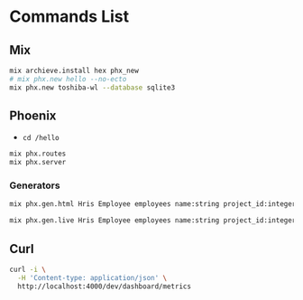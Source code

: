 # Commands List

## Mix

```bash
mix archieve.install hex phx_new
# mix phx.new hello --no-ecto
mix phx.new toshiba-wl --database sqlite3
```

## Phoenix

- `cd /hello`

```bash
mix phx.routes
mix phx.server
```

### Generators

```bash
mix phx.gen.html Hris Employee employees name:string project_id:integer department:string

mix phx.gen.live Hris Employee employees name:string project_id:integer department:string
```

## Curl

```bash
curl -i \
  -H 'Content-type: application/json' \
  http://localhost:4000/dev/dashboard/metrics
```
